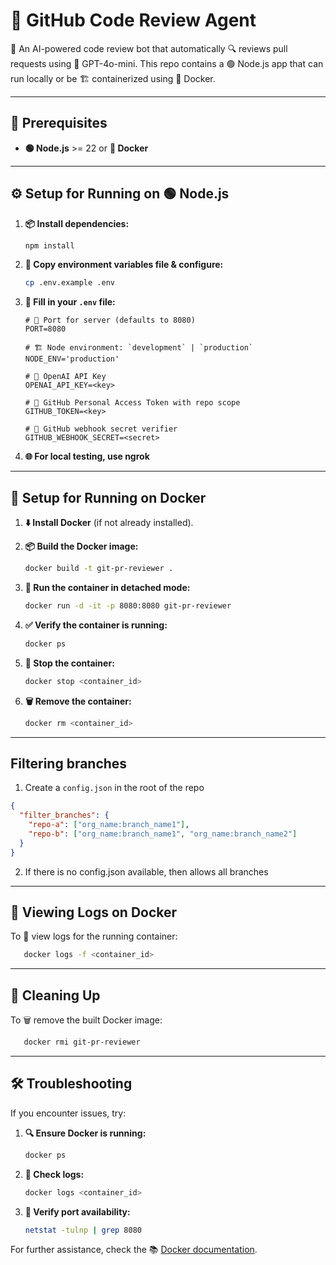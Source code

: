 # 🐙 GitHub Code Review Agent

🤖 An AI-powered code review bot that automatically 🔍 reviews pull requests using 🧠 GPT-4o-mini. This repo contains a 🟢 Node.js app that can run locally or be 🏗️ containerized using 🐳 Docker.

---

## 🚀 Prerequisites

- **🟢 Node.js** >= 22 or **🐳 Docker**

---

## ⚙️ Setup for Running on 🟢 Node.js

1. **📦 Install dependencies:**

   ```bash
   npm install
   ```

2. **📂 Copy environment variables file & configure:**

   ```bash
   cp .env.example .env
   ```

3. **📝 Fill in your `.env` file:**

   ```env
   # 🎯 Port for server (defaults to 8080)
   PORT=8080

   # 🏗️ Node environment: `development` | `production`
   NODE_ENV='production'

   # 🔑 OpenAI API Key
   OPENAI_API_KEY=<key>

   # 🔑 GitHub Personal Access Token with repo scope
   GITHUB_TOKEN=<key>

   # 🔐 GitHub webhook secret verifier
   GITHUB_WEBHOOK_SECRET=<secret>
   ```

4. **🌐 For local testing, use ngrok**

---

## 🐳 Setup for Running on Docker

1. **⬇️ Install Docker** (if not already installed).
2. **📦 Build the Docker image:**

   ```bash
   docker build -t git-pr-reviewer .
   ```

3. **🚀 Run the container in detached mode:**

   ```bash
   docker run -d -it -p 8080:8080 git-pr-reviewer
   ```

4. **✅ Verify the container is running:**

   ```bash
   docker ps
   ```

5. **🛑 Stop the container:**

   ```bash
   docker stop <container_id>
   ```

6. **🗑️ Remove the container:**

   ```bash
   docker rm <container_id>
   ```

---

## Filtering branches

1. Create a `config.json` in the root of the repo

```json
{
  "filter_branches": {
    "repo-a": ["org_name:branch_name1"],
    "repo-b": ["org_name:branch_name1", "org_name:branch_name2"]
  }
}
```

2. If there is no config.json available, then allows all branches

---

## 📜 Viewing Logs on Docker

To 📖 view logs for the running container:

```bash
   docker logs -f <container_id>
```

---

## 🧹 Cleaning Up

To 🗑️ remove the built Docker image:

```bash
   docker rmi git-pr-reviewer
```

---

## 🛠 Troubleshooting

If you encounter issues, try:

1. **🔍 Ensure Docker is running:**

   ```bash
   docker ps
   ```

2. **📖 Check logs:**

   ```bash
   docker logs <container_id>
   ```

3. **📡 Verify port availability:**
   ```bash
   netstat -tulnp | grep 8080
   ```

For further assistance, check the 📚 [Docker documentation](https://docs.docker.com/).
